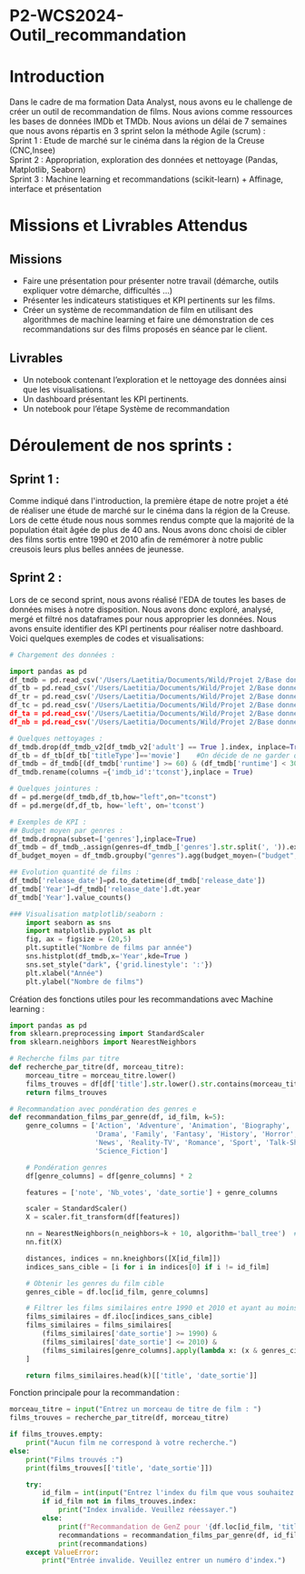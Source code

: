 # P2-WCS2024-Outil_recommandation


# Introduction
Dans le cadre de ma formation Data Analyst, nous avons eu le challenge de créer un outil de recommandation de films. Nous avions comme ressources les bases de données IMDb et TMDb.
Nous avions un délai de 7 semaines que nous avons répartis en 3 sprint selon la méthode Agile (scrum) :  
        Sprint 1 : Etude de marché sur le cinéma dans la région de la Creuse (CNC,Insee)  
        Sprint 2 : Appropriation, exploration des données et nettoyage (Pandas, Matplotlib, Seaborn)  
        Sprint 3 : Machine learning et recommandations (scikit-learn) + Affinage, interface et présentation  

# Missions et Livrables Attendus
## Missions
- Faire une présentation pour présenter notre travail (démarche, outils expliquer votre démarche, difficultés ...)
- Présenter les indicateurs statistiques et KPI pertinents sur les films.
- Créer un système de recommandation de film en utilisant des algorithmes de machine learning et faire une démonstration de ces recommandations sur des films proposés en séance par le client.
## Livrables
- Un notebook contenant l’exploration et le nettoyage des données ainsi que les visualisations.
- Un dashboard présentant les KPI pertinents.
- Un notebook pour l’étape Système de recommandation

# Déroulement de nos sprints :
## Sprint 1 : 
Comme indiqué dans l'introduction, la première étape de notre projet a été de réaliser une étude de marché sur le cinéma dans la région de la Creuse. Lors de cette étude nous nous sommes rendus compte que la majorité de la population était âgée de plus de 40 ans. Nous avons donc choisi de cibler des films sortis entre 1990 et 2010 afin de remémorer à notre public creusois leurs plus belles années de jeunesse. 

## Sprint 2 : 
Lors de ce second sprint, nous avons réalisé l'EDA de toutes les bases de données mises à notre disposition. Nous avons donc exploré, analysé, mergé et filtré nos dataframes pour nous approprier les données.
Nous avons ensuite identifier des KPI pertinents pour réaliser notre dashboard.
Voici quelques exemples de codes et visualisations: 

```python
# Chargement des données :

import pandas as pd
df_tmdb = pd.read_csv('/Users/Laetitia/Documents/Wild/Projet 2/Base donnée/tmdb_full.csv')
df_tb = pd.read_csv('/Users/Laetitia/Documents/Wild/Projet 2/Base donnée/title.basics.tsv',sep='\t')
df_tr = pd.read_csv('/Users/Laetitia/Documents/Wild/Projet 2/Base donnée/title.ratings.tsv', sep='\t')
df_tc = pd.read_csv('/Users/Laetitia/Documents/Wild/Projet 2/Base donnée/title.crew.tsv, sep='\t')
df_ta = pd.read_csv('/Users/Laetitia/Documents/Wild/Projet 2/Base donnée/title.akas.tsv, sep='\t')
df_nb = pd.read_csv('/Users/Laetitia/Documents/Wild/Projet 2/Base donnée/name.basics.csv')

# Quelques nettoyages :
df_tmdb.drop(df_tmdb_v2[df_tmdb_v2['adult'] == True ].index, inplace=True) #Suppression des films pour adultes
df_tb = df_tb[df_tb['titleType']=='movie']    #On décide de ne garder que les types films (on supprime les séries, les clips, etc)
df_tmdb = df_tmdb[(df_tmdb['runtime'] >= 60) & (df_tmdb['runtime'] < 300)]
df_tmdb.rename(columns ={'imdb_id':'tconst'},inplace = True)

# Quelques jointures :
df = pd.merge(df_tmdb,df_tb,how="left",on="tconst")
df = pd.merge(df,df_tb, how='left', on='tconst')

# Exemples de KPI :
## Budget moyen par genres :
df_tmdb.dropna(subset=['genres'],inplace=True)
df_tmdb = df_tmdb_.assign(genres=df_tmdb_['genres'].str.split(', ')).explode('genres')
df_budget_moyen = df_tmdb.groupby("genres").agg(budget_moyen=("budget","mean"))

## Evolution quantité de films :
df_tmdb['release_date']=pd.to_datetime(df_tmdb['release_date'])
df_tmdb['Year']=df_tmdb['release_date'].dt.year
df_tmdb['Year'].value_counts()

### Visualisation matplotlib/seaborn : 
    import seaborn as sns
    import matplotlib.pyplot as plt
    fig, ax = figsize = (20,5)
    plt.suptitle("Nombre de films par année")
    sns.histplot(df_tmdb,x='Year',kde=True )
    sns.set_style("dark", {'grid.linestyle': ':'})
    plt.xlabel("Année")
    plt.ylabel("Nombre de films")

```


Création des fonctions utiles pour les recommandations avec Machine learning : 
```python
import pandas as pd
from sklearn.preprocessing import StandardScaler
from sklearn.neighbors import NearestNeighbors

# Recherche films par titre
def recherche_par_titre(df, morceau_titre):
    morceau_titre = morceau_titre.lower()  
    films_trouves = df[df['title'].str.lower().str.contains(morceau_titre, na=False)]
    return films_trouves

# Recommandation avec pondération des genres e
def recommandation_films_par_genre(df, id_film, k=5):
    genre_columns = ['Action', 'Adventure', 'Animation', 'Biography', 'Comedy', 'Crime', 'Documentary', 
                     'Drama', 'Family', 'Fantasy', 'History', 'Horror', 'Music', 'Musical', 'Mystery', 
                     'News', 'Reality-TV', 'Romance', 'Sport', 'Talk-Show', 'Thriller', 'War', 'Western', 
                     'Science_Fiction']

    # Pondération genres
    df[genre_columns] = df[genre_columns] * 2

    features = ['note', 'Nb_votes', 'date_sortie'] + genre_columns

    scaler = StandardScaler()
    X = scaler.fit_transform(df[features])

    nn = NearestNeighbors(n_neighbors=k + 10, algorithm='ball_tree')  # Trouver plus de voisins pour appliquer le filtrage
    nn.fit(X)

    distances, indices = nn.kneighbors([X[id_film]])
    indices_sans_cible = [i for i in indices[0] if i != id_film]

    # Obtenir les genres du film cible
    genres_cible = df.loc[id_film, genre_columns]

    # Filtrer les films similaires entre 1990 et 2010 et ayant au moins un genre commun
    films_similaires = df.iloc[indices_sans_cible]
    films_similaires = films_similaires[
        (films_similaires['date_sortie'] >= 1990) &
        (films_similaires['date_sortie'] <= 2010) &
        (films_similaires[genre_columns].apply(lambda x: (x & genres_cible).any(), axis=1))
    ]

    return films_similaires.head(k)[['title', 'date_sortie']]
```

Fonction principale pour la recommandation : 
```python
morceau_titre = input("Entrez un morceau de titre de film : ")
films_trouves = recherche_par_titre(df, morceau_titre)

if films_trouves.empty:
    print("Aucun film ne correspond à votre recherche.")
else:
    print("Films trouvés :")
    print(films_trouves[['title', 'date_sortie']])

    try:
        id_film = int(input("Entrez l'index du film que vous souhaitez choisir : "))
        if id_film not in films_trouves.index:
            print("Index invalide. Veuillez réessayer.")
        else:
            print(f"Recommandation de GenZ pour '{df.loc[id_film, 'title']}' :")
            recommandations = recommandation_films_par_genre(df, id_film)
            print(recommandations)
    except ValueError:
        print("Entrée invalide. Veuillez entrer un numéro d'index.")
```

